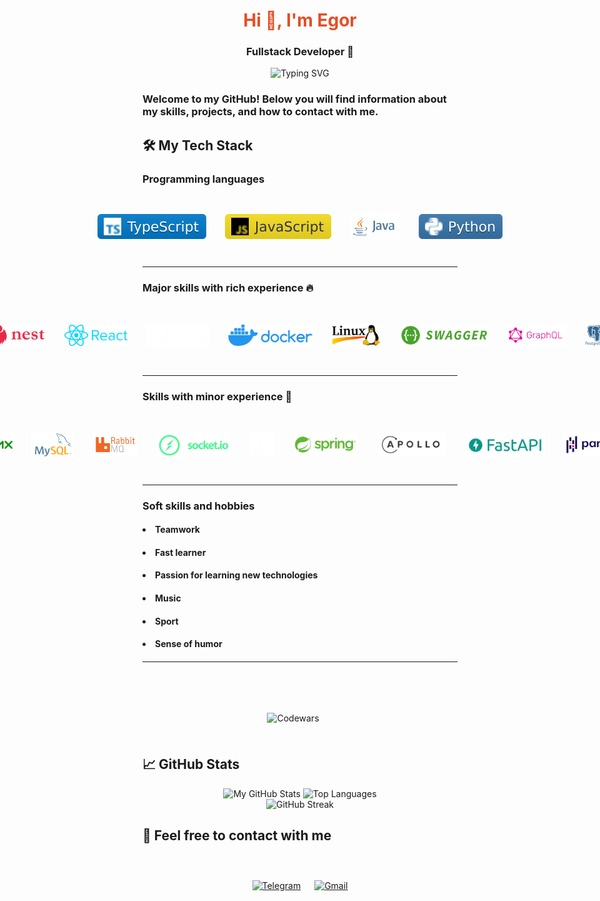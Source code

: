 # <div align="center" style="color:#e34f26">Hi 👋, I'm Egor</div>

### <div align="center">Fullstack Developer 🚀</div>

<div align="center" style="fontSize:50px">
    <img src="https://readme-typing-svg.demolab.com?font=Fira+Code&pause=1400&color=FF7F50&center=true&vCenter=true&width=435&lines=Turning+ideas+into+reality;Clean+code+enthusiast;Problem+solver;Continuous+learner" alt="Typing SVG" />
</div>

### Welcome to my GitHub! Below you will find information about my skills, projects, and how to contact with me.

## 🛠️ My Tech Stack

### Programming languages
<div style="display: flex; justify-content: center; align-items: center; gap: 30px; min-height: 100px">
    <img src="./.assets/typescript.svg" alt="TypeScript" height="40"/>
    <img src="./.assets/javascript.svg" alt="JavaScript" height="40"/>
    <img src="./.assets/java.svg" alt="Java" height="40"/>
    <img src="./.assets/python.svg" alt="Python" height="40"/>
</div>

<hr>

### Major skills with rich experience 🔥

<div style="display: flex; justify-content: center; align-items: center; gap: 30px; min-height: 100px">
    <img src="./.assets/nodejs.png" alt="Node.js" height="34"/>
    <img src="./.assets/nest.png" alt="NestJS" height="34"/>
    <img src="./.assets/react.png" alt="React" height="34"/>
    <img src="./.assets/nextjs.png" alt="NextJS" height="34"/>
    <img src="./.assets/docker.png" alt="Docker" height="34"/>
    <img src="./.assets/linux.png" alt="Linux" height="34"/>
    <img src="./.assets/swagger.png" alt="Swagger" height="34"/>
    <img src="./.assets/graphql.png" alt="GraphQL"" height="34"/>
    <img src="./.assets/postgres.png" alt="PostgreSQL" height="34"/>
    <img src="./.assets/git.png" alt="Git" height="34"/>
</div>

<hr>

### Skills with minor experience 🌱

<div style="display: flex; justify-content: center; align-items: center; gap: 30px; min-height: 100px">
    <img src="./.assets/nginx.png" alt="Nginx" height="40"/>
    <img src="./.assets/mysql.png" alt="mySQL" height="40"/>
    <img src="./.assets/rabbitmq.png" alt="Rabbitmq" height="40"/>
    <img src="./.assets/socketio.png" alt="GraphQL"" height="40"/>
    <img src="./.assets/kafka.png" alt="Kafka" height="40"/>
    <img src="./.assets/spring.png" alt="Spring" height="40"/>
    <img src="./.assets/apollo.svg" alt="Apollo Server" height="40"/>
    <img src="./.assets/fastapi.png" alt="FastAPI" height="40"/>
    <img src="./.assets/pandas.png" alt="Pandas" height="40"/>
</div>

<hr>

### Soft skills and hobbies
#### <ul>
####     <li>Teamwork</li>
####     <li>Fast learner</li>
####     <li>Passion for learning new technologies</li>
####     <li>Music</li>
####     <li>Sport</li>
####     <li>Sense of humor</li>
#### </ul>

<hr>

<div align="center" style="display: flex; align-items: center; justify-content: center; gap: 22px; height: 60px; padding-top: 46px;>

[![Codewars](https://www.codewars.com/users/george-leontev/badges/large)](https://www.codewars.com/users/george-leontev)
</div>


## 📈 GitHub Stats

<div align="center">
    <img height="180em" src="https://github-readme-stats.vercel.app/api?username=george-leontev&show_icons=true&theme=radical&hide_border=true&count_private=true" alt="My GitHub Stats"/>
    <img height="180em" src="https://github-readme-stats.vercel.app/api/top-langs/?username=george-leontev&layout=compact&theme=radical&hide_border=true" alt="Top Languages"/>
</div>

<div align="center">
    <img src="https://github-readme-streak-stats.herokuapp.com/?user=george-leontev&theme=radical&hide_border=true" alt="GitHub Streak"/>
</div>

## 🤝 Feel free to contact with me

<div align="center" style="display: flex; align-items: center; justify-content: center; gap: 22px; height: 100px;">
    <a href="https://t.me/Egor_Leontev24" target="_blank">
        <img src="https://img.shields.io/badge/Telegram-2CA5E0?style=for-the-badge&logo=telegram&logoColor=white" alt="Telegram" height="40"/>
    </a>
    <a href="mailto:egorleontev54@gmail.com?subject=Вопрос по сотрудничеству&body=Здравствуйте!">
        <img src="https://img.shields.io/badge/Gmail-D14836?style=for-the-badge&logo=gmail&logoColor=white" alt="Gmail" height="40"//>
    </a>
</div>